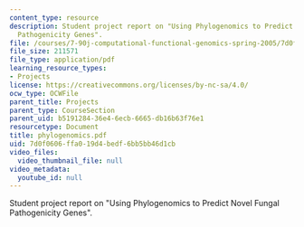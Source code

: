 ```yaml
---
content_type: resource
description: Student project report on "Using Phylogenomics to Predict Novel Fungal
  Pathogenicity Genes".
file: /courses/7-90j-computational-functional-genomics-spring-2005/7d0f0606ffa019d4bedf6bb5bb46d1cb_phylogenomics.pdf
file_size: 211571
file_type: application/pdf
learning_resource_types:
- Projects
license: https://creativecommons.org/licenses/by-nc-sa/4.0/
ocw_type: OCWFile
parent_title: Projects
parent_type: CourseSection
parent_uid: b5191284-36e4-6ecb-6665-db16b63f76e1
resourcetype: Document
title: phylogenomics.pdf
uid: 7d0f0606-ffa0-19d4-bedf-6bb5bb46d1cb
video_files:
  video_thumbnail_file: null
video_metadata:
  youtube_id: null
---
```

Student project report on "Using Phylogenomics to Predict Novel Fungal Pathogenicity Genes".